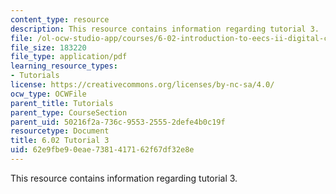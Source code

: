 ```yaml
---
content_type: resource
description: This resource contains information regarding tutorial 3.
file: /ol-ocw-studio-app/courses/6-02-introduction-to-eecs-ii-digital-communication-systems-fall-2012/62e9fbe90eae7381417162f67df32e8e_MIT6_02F12_tutor03.pdf
file_size: 183220
file_type: application/pdf
learning_resource_types:
- Tutorials
license: https://creativecommons.org/licenses/by-nc-sa/4.0/
ocw_type: OCWFile
parent_title: Tutorials
parent_type: CourseSection
parent_uid: 50216f2a-736c-9553-2555-2defe4b0c19f
resourcetype: Document
title: 6.02 Tutorial 3
uid: 62e9fbe9-0eae-7381-4171-62f67df32e8e
---
```

This resource contains information regarding tutorial 3.